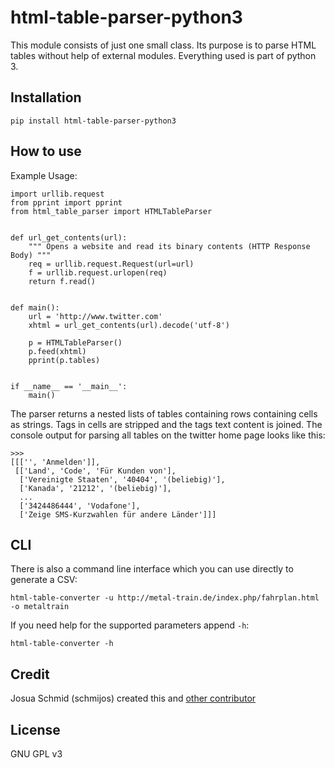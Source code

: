 # html-table-parser-python3

This module consists of just one small class. Its purpose is to parse HTML
tables without help of external modules. Everything used is part of python 3.

## Installation

    pip install html-table-parser-python3

## How to use

Example Usage:

    import urllib.request
    from pprint import pprint
    from html_table_parser import HTMLTableParser
    
    
    def url_get_contents(url):
        """ Opens a website and read its binary contents (HTTP Response Body) """
        req = urllib.request.Request(url=url)
        f = urllib.request.urlopen(req)
        return f.read()
    
    
    def main():
        url = 'http://www.twitter.com'
        xhtml = url_get_contents(url).decode('utf-8')
    
        p = HTMLTableParser()
        p.feed(xhtml)
        pprint(p.tables)
    
    
    if __name__ == '__main__':
        main()

The parser returns a nested lists of tables containing rows containing cells
as strings. Tags in cells are stripped and the tags text content is joined.
The console output for parsing all tables on the twitter home page looks
like this:

```
>>> 
[[['', 'Anmelden']],
 [['Land', 'Code', 'Für Kunden von'],
  ['Vereinigte Staaten', '40404', '(beliebig)'],
  ['Kanada', '21212', '(beliebig)'],
  ...
  ['3424486444', 'Vodafone'],
  ['Zeige SMS-Kurzwahlen für andere Länder']]]
```

## CLI

 There is also a command line interface which you can use directly to
generate a CSV:

    html-table-converter -u http://metal-train.de/index.php/fahrplan.html -o metaltrain

If you need help for the supported parameters append `-h`:

    html-table-converter -h

## Credit

Josua Schmid (schmijos) created this and [other contributor](https://github.com/schmijos/html-table-parser-python3/graphs/contributors)

## License

GNU GPL v3
